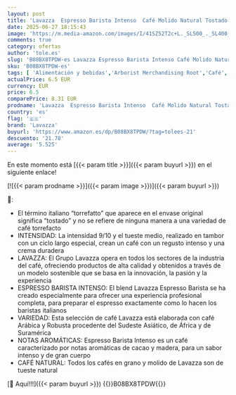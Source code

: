 ```yaml
---
layout: post
title: 'Lavazza  Espresso Barista Intenso  Café Molido Natural Tostado  Ideal para Cafetera Italiana  de Filtro y Francesa  con Notas Aromáticas de Cacao y Madera  Intensidad 9/10  Tueste Medio  250 g'
date: 2025-06-27 18:15:43
image: 'https://m.media-amazon.com/images/I/41SZ52T2c+L._SL500_._SL400_.jpg'
comments: true
category: ofertas
author: 'tole.es'
slug: 'B08BX8TPDW-es Lavazza Espresso Barista Intenso Café Molido Natural...'
sku: 'B08BX8TPDW-es'
tags: [ 'Alimentación y bebidas','Arborist Merchandising Root','Café','Café molido','Café molido y en grano','Café, té y bebidas','Esenciales del día a día: Alimentos','Novedades en Alimentación y bebidas','Self Service','Special Features Stores','cafetera','dd53b5bc-bcd1-4c9b-ab43-793ed912ccdd_0','dd53b5bc-bcd1-4c9b-ab43-793ed912ccdd_1501','dd53b5bc-bcd1-4c9b-ab43-793ed912ccdd_2401','dd53b5bc-bcd1-4c9b-ab43-793ed912ccdd_4201','dd53b5bc-bcd1-4c9b-ab43-793ed912ccdd_7001','dd53b5bc-bcd1-4c9b-ab43-793ed912ccdd_901','lavazza','🇪🇸', ]
actualPrice: 6.5 EUR
currency: EUR
price: 6.5
comparePrice: 8.31 EUR
prodname: 'Lavazza  Espresso Barista Intenso  Café Molido Natural Tostado  Ideal para Cafetera Italiana  de Filtro y Francesa  con Notas Aromáticas de Cacao y Madera  Intensidad 9/10  Tueste Medio  250 g'
country: 'es'
flag: '🇪🇸'
brand: 'Lavazza'
buyurl: 'https://www.amazon.es/dp/B08BX8TPDW/?tag=tolees-21'
descuento: '21.78'
average: '5.525'
---
```


En este momento está [{{< param title >}}]({{< param buyurl >}}) en el siguiente enlace!

[![{{< param prodname >}}]({{< param image >}})]({{< param buyurl >}})

🔎:

- El término italiano “torrefatto” que aparece en el envase original significa “tostado” y no se refiere de ninguna manera a una variedad de café torrefacto
- INTENSIDAD: La intensidad 9/10 y el tueste medio, realizado en tambor con un ciclo largo especial, crean un café con un regusto intenso y una crema duradera
- LAVAZZA: El Grupo Lavazza opera en todos los sectores de la industria del café, ofreciendo productos de alta calidad y obtenidos a través de un modelo sostenible que se basa en la innovación, la pasión y la experiencia
- ESPRESSO BARISTA INTENSO: El blend Lavazza Espresso Barista se ha creado especialmente para ofrecer una experiencia profesional completa, para preparar el espresso exactamente como lo hacen los baristas italianos
- VARIEDAD: Esta selección de café Lavazza está elaborada con café Arábica y Robusta procedente del Sudeste Asiático, de África y de Suramérica
- NOTAS AROMÁTICAS: Espresso Barista Intenso es un café caracterizado por notas aromáticas de cacao y madera, para un sabor intenso y de gran cuerpo
- CAFÉ NATURAL: Todos los cafés en grano y molido de Lavazza son de tueste natural

[🛒 Aquí!!!]({{< param buyurl >}})
{{<world>}}B08BX8TPDW{{</world>}}
